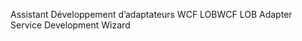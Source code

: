 <span data-ttu-id="f6368-101">Assistant Développement d’adaptateurs WCF LOB</span><span class="sxs-lookup"><span data-stu-id="f6368-101">WCF LOB Adapter Service Development Wizard</span></span>